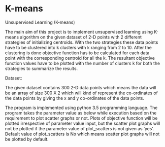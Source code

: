 # K-means
Unsupervised Learning (K-means)

The main aim of this project is to implement unsupervised learning using K-means algorithm on the given dataset of 2-D points with 2 different strategies of initializing centroids. With the two strategies these data points have to be clustered into k clusters with k ranging from 2 to 10. After the clustering is done objective function has to be calculated for each data point with the corresponding centroid for all the k. The resultant objective function values have to be plotted with the number of clusters k for both the strategies to summarize the results. 

Dataset:

The given dataset contains 300 2-D data points which means the data will be an array of size 300 X 2 which will kind of represent the co-ordinates of the data points by giving the x and y co-ordinates of the data points. 
 
The program is implemented using python 3.5 programming language. The program takes the parameter value as below while execution based on the requirement to plot scatter graphs or not. Plots of objective function will be plotted irrespective of parameter value input, but the scatter plot graphs will not be plotted if the parameter value of plot_scatters is not given as ‘yes’. Default value of plot_scatters is No which means scatter plot graphs will not be plotted by default.  
 
 
 
